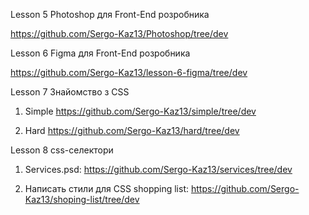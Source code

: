 Lesson 5 Photoshop для Front-End розробника

https://github.com/Sergo-Kaz13/Photoshop/tree/dev


Lesson 6 Figma для Front-End розробника

https://github.com/Sergo-Kaz13/lesson-6-figma/tree/dev


Lesson 7 Знайомство з CSS

1) Simple
https://github.com/Sergo-Kaz13/simple/tree/dev

2) Hard
https://github.com/Sergo-Kaz13/hard/tree/dev

Lesson 8 css-селектори

1) Services.psd:
https://github.com/Sergo-Kaz13/services/tree/dev

2) Написать стили для CSS shopping list:
https://github.com/Sergo-Kaz13/shoping-list/tree/dev